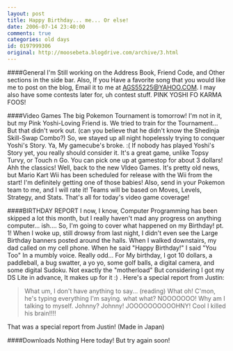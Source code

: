 ```yaml
---
layout: post
title: Happy Birthday... me... Or else!
date: 2006-07-14 23:40:00
comments: true
categories: old days
id: 0197999306
original: http://moosebeta.blogdrive.com/archive/3.html
---
```


####General
I'm Still working on the Address Book, Friend Code, and Other sections in the side bar. Also, If you Have a favorite song that you would like me to post on the blog, Email it to me at [AGS55225@YAHOO.COM](AGS55225@YAHOO.COM). I may also have some contests later for, uh contest stuff. PINK YOSHI FO KARMA FOOS!

####Video Games
The big Pokemon Tournament is tomorrow! I'm not in it, but my Pink Yoshi-Loving Friend is. We tried to train for the Tournament... But that didn't work out. (can you believe that he didn't know the Shedinja Skill-Swap Combo?) So, we stayed up all night hopelessly trying to conquer Yoshi's Story. Ya, My gamecube's broke. :( If nobody has played Yoshi's Story yet, you really should consider it. It's a great game, unlike Topsy Turvy, or Touch n Go. You can pick one up at gamestop for about 3 dollars! Ahh the classics! Well, back to the new VIdeo Games. It's pretty old news, but Mario Kart Wii has been scheduled for release with the Wii from the start! I'm definitely getting one of those babies! Also, send in your Pokemon team to me, and I will rate it! Teams will be based on Moves, Levels, Strategy, and Stats. That's all for today's video game coverage!

####BIRTHDAY REPORT
I now, I know, Computer Programming has been skipped a lot this month, but I really haven't mad any progress on anything computer... ish.... So, I'm going to cover what happened on my Birthday! pt. 1! When I woke up, still drowsy from last night, I didn't even see the Large Birthday banners posted around the halls. When I walked downstairs, my dad called on my cell phone. When he said "Happy Birthday!" I said "You Too" In a mumbly voice. Really odd... For My birthday, I got 10 dollars, a paddleball, a bug swatter, a yo yo, some golf balls, a digital camera, and some digital Sudoku. Not exactly the "motherload" But considering I got my DS Lite in advance, It makes up for it :) . Here's a special report from Justin:
>What um, I don't have anything to say... (reading) What oh! C'mon, he's typing everything I'm saying. what what? NOOOOOOO! Why am I talking to myself. Johnny? Johnny! JOOOOOOOOOOHNY! Cool I killed his brain!!!!

That was a special report from Justin! (Made in Japan)

####Downloads
Nothing Here today! But try again soon!
